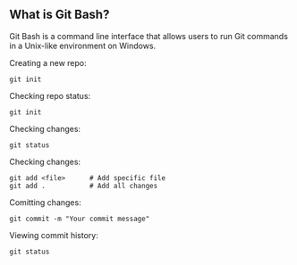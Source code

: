 ## What is Git Bash?
Git Bash is a command line interface that allows users to run Git commands in a Unix-like environment on 
Windows.

Creating a new repo:

```
git init
```

Checking repo status:

```
git init
```

Checking changes:

```
git status
```

Checking changes:

```
git add <file>      # Add specific file
git add .           # Add all changes
```

Comitting changes:
```
git commit -m "Your commit message"
```

Viewing commit history:

```
git status
```

